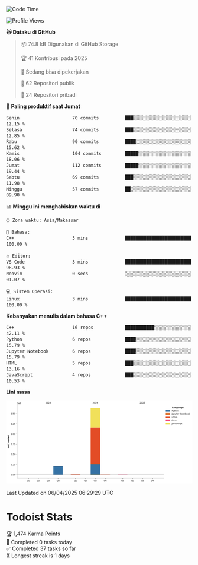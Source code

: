 <!--START_SECTION:waka-->
![Code Time](http://img.shields.io/badge/Code%20Time-154%20hrs%2053%20mins-blue)

![Profile Views](http://img.shields.io/badge/Profil%20dilihat-0-blue)

**🐱 Dataku di GitHub** 

> 📦 74.8 kB Digunakan di GitHub Storage 
 > 
> 🏆 41 Kontribusi pada 2025
 > 
> 💼 Sedang bisa dipekerjakan
 > 
> 📜 62 Repositori publik 
 > 
> 🔑 24 Repositori pribadi 
 > 
📅 **Paling produktif saat Jumat** 

```text
Senin                    70 commits          ███░░░░░░░░░░░░░░░░░░░░░░   12.15 % 
Selasa                   74 commits          ███░░░░░░░░░░░░░░░░░░░░░░   12.85 % 
Rabu                     90 commits          ████░░░░░░░░░░░░░░░░░░░░░   15.62 % 
Kamis                    104 commits         █████░░░░░░░░░░░░░░░░░░░░   18.06 % 
Jumat                    112 commits         █████░░░░░░░░░░░░░░░░░░░░   19.44 % 
Sabtu                    69 commits          ███░░░░░░░░░░░░░░░░░░░░░░   11.98 % 
Minggu                   57 commits          ██░░░░░░░░░░░░░░░░░░░░░░░   09.90 % 
```


📊 **Minggu ini menghabiskan waktu di** 

```text
🕑︎ Zona waktu: Asia/Makassar

💬 Bahasa: 
C++                      3 mins              █████████████████████████   100.00 % 

🔥 Editor: 
VS Code                  3 mins              █████████████████████████   98.93 % 
Neovim                   0 secs              ░░░░░░░░░░░░░░░░░░░░░░░░░   01.07 % 

💻 Sistem Operasi: 
Linux                    3 mins              █████████████████████████   100.00 % 
```

**Kebanyakan menulis dalam bahasa C++** 

```text
C++                      16 repos            ███████████░░░░░░░░░░░░░░   42.11 % 
Python                   6 repos             ████░░░░░░░░░░░░░░░░░░░░░   15.79 % 
Jupyter Notebook         6 repos             ████░░░░░░░░░░░░░░░░░░░░░   15.79 % 
HTML                     5 repos             ███░░░░░░░░░░░░░░░░░░░░░░   13.16 % 
JavaScript               4 repos             ███░░░░░░░░░░░░░░░░░░░░░░   10.53 % 
```



**Lini masa**

![Lines of Code chart](https://raw.githubusercontent.com/yusuf601/yusuf601/main/assets/bar_graph.png)


 Last Updated on 06/04/2025 06:29:29 UTC
<!--END_SECTION:waka-->
# Todoist Stats

<!-- TODO-IST:START -->
🏆  1,474 Karma Points           
🌸  Completed 0 tasks today           
✅  Completed 37 tasks so far           
⏳  Longest streak is 1 days
<!-- TODO-IST:END -->
